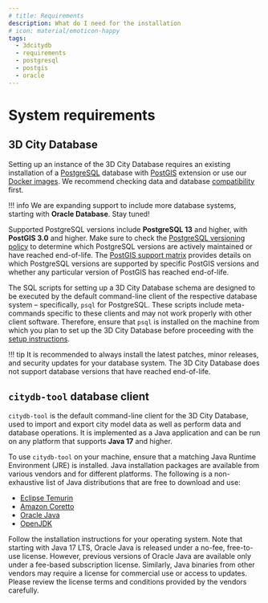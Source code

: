 ```yaml
---
# title: Requirements
description: What do I need for the installation
# icon: material/emoticon-happy
tags:
  - 3dcitydb
  - requirements
  - postgresql
  - postgis
  - oracle
---
```


# System requirements

## 3D City Database

Setting up an instance of the 3D City Database requires an existing installation of
a [PostgreSQL](https://www.postgresql.org/) database with [PostGIS](https://postgis.net/) extension or use our [Docker images](../3dcitydb/docker.md).
We recommend checking data and database [compatibility](../compatibility.md) first.

!!! info
    We are expanding support to include more database systems, starting with __Oracle Database__. Stay tuned!

Supported PostgreSQL versions include __PostgreSQL 13__ and higher, with __PostGIS 3.0__ and higher. Make sure to check
the [PostgreSQL versioning policy](https://www.postgresql.org/support/versioning/) to determine which PostgreSQL versions are actively maintained or have
reached end-of-life. The [PostGIS support matrix](https://trac.osgeo.org/postgis/wiki/UsersWikiPostgreSQLPostGIS) provides details on which PostgreSQL versions are supported
by specific PostGIS versions and whether any particular version of PostGIS has reached end-of-life.

The SQL scripts for setting up a 3D City Database schema are designed to be executed by the default command-line client
of the respective database system – specifically, `psql` for PostgreSQL. These scripts include meta-commands specific to
these clients and may not work properly with other client software. Therefore, ensure that `psql` is installed on the
machine from which you plan to set up the 3D City Database before proceeding with the [setup instructions](setup.md).

!!! tip
    It is recommended to always install the latest patches, minor releases, and security updates for your database
    system. The 3D City Database does not support database versions that have reached end-of-life.

## `citydb-tool` database client

`citydb-tool` is the default command-line client for the 3D City Database, used to import and export city model data
as well as perform data and database operations. It is implemented as a Java application and can be run on any platform
that supports __Java 17__ and higher.

To use `citydb-tool` on your machine, ensure that a matching Java Runtime Environment (JRE) is installed. Java
installation packages are available from various vendors and for different platforms. The following is a non-exhaustive
list of Java distributions that are free to download and use:

* [Eclipse Temurin](https://adoptium.net/de/)
* [Amazon Coretto](https://aws.amazon.com/corretto/)
* [Oracle Java](https://www.oracle.com/java/technologies/downloads/)
* [OpenJDK](https://openjdk.org/)

Follow the installation instructions for your operating system. Note that starting with Java 17 LTS, Oracle Java is
released under a no-fee, free-to-use license. However, previous versions of Oracle Java are
available only under a fee-based subscription license. Similarly, Java binaries from other vendors may require a license
for commercial use or access to updates. Please review the license terms and conditions provided by the vendors
carefully.
